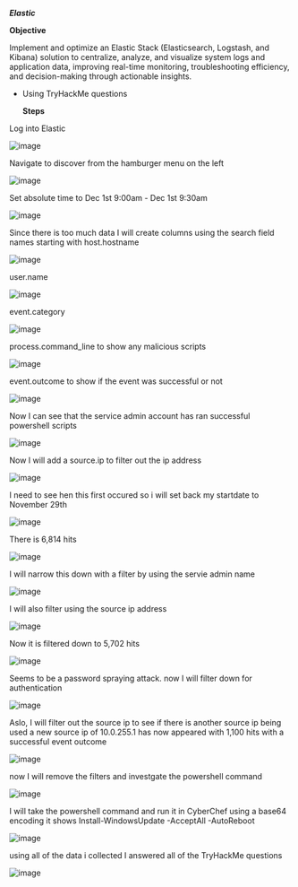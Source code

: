 ***Elastic***

**Objective**

Implement and optimize an Elastic Stack (Elasticsearch, Logstash, and Kibana) solution to centralize, analyze, and visualize system logs and application data, improving real-time monitoring, troubleshooting efficiency, and decision-making through actionable insights.
- Using TryHackMe questions

  **Steps**

Log into Elastic

![image](https://github.com/user-attachments/assets/c1ffb51c-122b-43f0-b651-a6f5973810ae)

Navigate to discover from the hamburger menu on the left 

![image](https://github.com/user-attachments/assets/82c48067-659b-4b48-8397-e5db7db34466)

Set absolute time to Dec 1st 9:00am - Dec 1st 9:30am

![image](https://github.com/user-attachments/assets/cf3ae7c4-1945-4e6d-9740-e0cc0b1aa0ed)

Since there is too much data I will create columns using the search field names starting with host.hostname

![image](https://github.com/user-attachments/assets/eb28cbf0-1579-4c62-8965-579e69b762ea)

user.name

![image](https://github.com/user-attachments/assets/6a5d79e7-6df0-47da-80a1-4ec8c7395ff7)

event.category

![image](https://github.com/user-attachments/assets/6a0fba2c-f5a5-46da-85b0-c771776507f2)

process.command_line to show any malicious scripts 

![image](https://github.com/user-attachments/assets/fa6639fa-f7d2-4a6e-a4b2-d1727df957c2)

event.outcome to show if the event was successful or not

![image](https://github.com/user-attachments/assets/a9b622fb-0413-4583-bb36-7e76ea8dcabb)

Now I can see that the service admin account has ran successful powershell scripts 

![image](https://github.com/user-attachments/assets/ca18bd51-a44c-489e-8760-1fee711d3989)

Now I will add a source.ip to filter out the ip address

![image](https://github.com/user-attachments/assets/25c5204c-81bb-40e8-aae3-b2a94d743a4d)

I need to see hen this first occured so i will set back my startdate to November 29th

![image](https://github.com/user-attachments/assets/d57d09e4-0e46-4841-8f2f-6df623081c89)

There is 6,814 hits  

![image](https://github.com/user-attachments/assets/06b896b8-d270-439e-bd4e-b2d4d4da37d3)

I will narrow this down with a filter by using the servie admin name 

![image](https://github.com/user-attachments/assets/0e55720b-aa96-48b5-abc2-ae93e7635f98)

I will also filter using the source ip address 

![image](https://github.com/user-attachments/assets/1f54ac2d-e7d1-400f-aad2-f377b4b9ce82)

Now it is filtered down to 5,702 hits

![image](https://github.com/user-attachments/assets/888d8498-abf5-4c2d-a966-f323348325a6)

Seems to be a password spraying attack.
now I will filter down for authentication 

![image](https://github.com/user-attachments/assets/7545fe0a-3958-4383-927f-54903ffa1b6b)

Aslo, I will filter out the source ip to see if there is another source ip being used
a new source ip of 10.0.255.1 has now appeared with 1,100 hits
with a successful event outcome

![image](https://github.com/user-attachments/assets/aaa10493-cf90-4cbc-a395-7fc02caf29f2)

now I will remove the filters and investgate the powershell command

![image](https://github.com/user-attachments/assets/5a11a0bc-3bba-4419-b08d-7720086b9834)

I will take the powershell command and run it in CyberChef
using a base64 encoding it shows Install-WindowsUpdate -AcceptAll -AutoReboot

![image](https://github.com/user-attachments/assets/e31afcbc-3864-4f2d-b28e-d350368b5df5)

using all of the data i collected I answered all of the TryHackMe questions

![image](https://github.com/user-attachments/assets/e36824fb-2145-4b82-8654-d83c23dfbc4e)












































